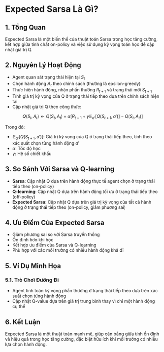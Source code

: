 # Expected Sarsa Là Gì?

## 1. Tổng Quan
Expected Sarsa là một biến thể của thuật toán Sarsa trong học tăng cường, kết hợp giữa tính chất on-policy và việc sử dụng kỳ vọng toán học để cập nhật giá trị Q.

## 2. Nguyên Lý Hoạt Động
- Agent quan sát trạng thái hiện tại $S_t$
- Chọn hành động $A_t$ theo chính sách (thường là epsilon-greedy)
- Thực hiện hành động, nhận phần thưởng $R_{t+1}$ và trạng thái mới $S_{t+1}$
- Tính giá trị kỳ vọng của Q ở trạng thái tiếp theo dựa trên chính sách hiện tại
- Cập nhật giá trị Q theo công thức:

$$
Q(S_t, A_t) \leftarrow Q(S_t, A_t) + \alpha [R_{t+1} + \gamma \mathbb{E}_{a'}[Q(S_{t+1}, a')] - Q(S_t, A_t)]
$$

Trong đó:
- $\mathbb{E}_{a'}[Q(S_{t+1}, a')]$: Giá trị kỳ vọng của Q ở trạng thái tiếp theo, tính theo xác suất chọn từng hành động $a'$
- $\alpha$: Tốc độ học
- $\gamma$: Hệ số chiết khấu

## 3. So Sánh Với Sarsa và Q-learning
- **Sarsa**: Cập nhật Q dựa trên hành động thực tế agent chọn ở trạng thái tiếp theo (on-policy)
- **Q-learning**: Cập nhật Q dựa trên hành động tối ưu ở trạng thái tiếp theo (off-policy)
- **Expected Sarsa**: Cập nhật Q dựa trên giá trị kỳ vọng của tất cả hành động ở trạng thái tiếp theo (on-policy, giảm phương sai)

## 4. Ưu Điểm Của Expected Sarsa
- Giảm phương sai so với Sarsa truyền thống
- Ổn định hơn khi học
- Kết hợp ưu điểm của Sarsa và Q-learning
- Phù hợp với các môi trường có nhiều hành động khả dĩ

## 5. Ví Dụ Minh Họa
### 5.1. Trò Chơi Đường Đi
- Agent tính toán kỳ vọng phần thưởng ở trạng thái tiếp theo dựa trên xác suất chọn từng hành động
- Cập nhật Q-value dựa trên giá trị trung bình thay vì chỉ một hành động cụ thể

## 6. Kết Luận
Expected Sarsa là một thuật toán mạnh mẽ, giúp cân bằng giữa tính ổn định và hiệu quả trong học tăng cường, đặc biệt hữu ích khi môi trường có nhiều lựa chọn hành động.
